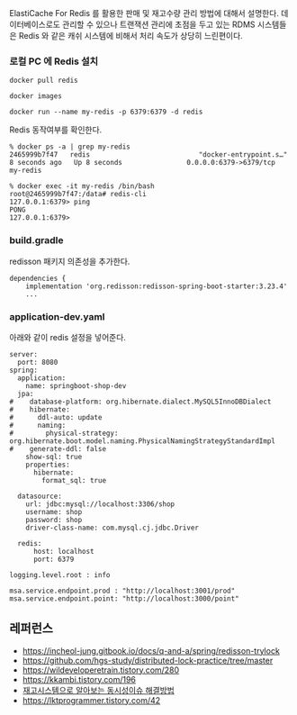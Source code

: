 ElastiCache For Redis 를 활용한 판매 및 재고수량 관리 방법에 대해서 설명한다. 데이터베이스로도 관리할 수 있으나 트랜잭션 관리에 초점을 두고 있는 RDMS 시스템들은 Redis 와 같은 캐쉬 시스템에 비해서 처리 속도가 상당히 느린편이다.

### 로컬 PC 에 Redis 설치 ###

```
docker pull redis

docker images

docker run --name my-redis -p 6379:6379 -d redis
```
Redis 동작여부를 확인한다.
```
% docker ps -a | grep my-redis
2465999b7f47   redis                           "docker-entrypoint.s…"   8 seconds ago   Up 8 seconds                0.0.0.0:6379->6379/tcp   my-redis

% docker exec -it my-redis /bin/bash
root@2465999b7f47:/data# redis-cli
127.0.0.1:6379> ping
PONG
127.0.0.1:6379>
```

### build.gradle ###

redisson 패키지 의존성을 추가한다.
```
dependencies {
	implementation 'org.redisson:redisson-spring-boot-starter:3.23.4'
	...
```

### application-dev.yaml ###
아래와 같이 redis 설정을 넣어준다.
```
server:
  port: 8080
spring:
  application:
    name: springboot-shop-dev
  jpa:
#    database-platform: org.hibernate.dialect.MySQL5InnoDBDialect
#    hibernate:
#      ddl-auto: update
#      naming:
#        physical-strategy: org.hibernate.boot.model.naming.PhysicalNamingStrategyStandardImpl
#    generate-ddl: false
    show-sql: true
    properties:
      hibernate:
        format_sql: true

  datasource:
    url: jdbc:mysql://localhost:3306/shop
    username: shop
    password: shop
    driver-class-name: com.mysql.cj.jdbc.Driver

  redis:
      host: localhost
      port: 6379
      
logging.level.root : info

msa.service.endpoint.prod : "http://localhost:3001/prod"
msa.service.endpoint.point: "http://localhost:3000/point"
```

## 레퍼런스 ##

* https://incheol-jung.gitbook.io/docs/q-and-a/spring/redisson-trylock
* https://github.com/hgs-study/distributed-lock-practice/tree/master
* https://wildeveloperetrain.tistory.com/280
* https://kkambi.tistory.com/196
* [재고시스템으로 알아보는 동시성이슈 해결방법](https://thalals.tistory.com/370)
* https://lktprogrammer.tistory.com/42
